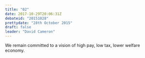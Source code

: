 ```yaml
---
title: "02"
date: 2017-10-29T20:06:31Z
debateid: "20151028"
prettydate: "28th October 2015"
draft: false
leader: "David Cameron"
---
```


We remain committed to a vision of high pay, low tax, lower welfare economy.